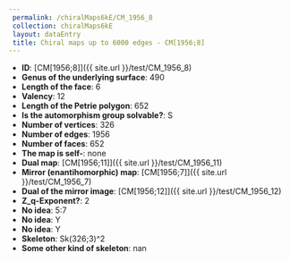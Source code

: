 ```yaml
--- 
 permalink: /chiralMaps6kE/CM_1956_8 
 collection: chiralMaps6kE
 layout: dataEntry
 title: Chiral maps up to 6000 edges - CM[1956;8]
---
```


- **ID**: [CM[1956;8]]({{ site.url }}/test/CM_1956_8)
- **Genus of the underlying surface**: 490
- **Length of the face**: 6
- **Valency**: 12
- **Length of the Petrie polygon**: 652
- **Is the automorphism group solvable?**: S
- **Number of vertices**: 326
- **Number of edges**: 1956
- **Number of faces**: 652
- **The map is self-**: none
- **Dual map**: [CM[1956;11]]({{ site.url }}/test/CM_1956_11)
- **Mirror (enantihomorphic) map**: [CM[1956;7]]({{ site.url }}/test/CM_1956_7)
- **Dual of the mirror image**: [CM[1956;12]]({{ site.url }}/test/CM_1956_12)
- **Z_q-Exponent?**: 2
- **No idea**:  5:7
- **No idea**: Y
- **No idea**: Y
- **Skeleton**: Sk(326;3)^2
- **Some other kind of skeleton**: nan
